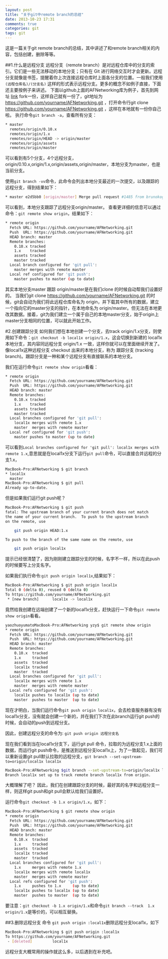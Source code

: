 ```yaml
---
layout: post
title: "关于git中remote branch的总结"
date: 2013-10-23 17:31
comments: true
categories: git
tags: git
---
```

这是一篇关于git remote branch的总结，其中讲述了和remote branch相关的内容，包括创建，删除等等。
<!--more-->
##1.什么是远程分支
远程分支（remote branch）是对远程仓库中的分支的索引。它们是一些无法移动的本地分支；只有在 Git 进行网络交互时才会更新。远程分支就像是书签，提醒着你上次连接远程仓库时上面各分支的位置。一般我们使用`(远程仓库名)/(分支名)` 这样的形式表示远程分支。更多的概念不如例子直接，下面还主要按例子来讲述。
下面以github上面的AFNetworking库为例子，首先到网址 [link](https://github.com/AFNetworking/AFNetworking) fork一份，这样自己就有一份了，git地址为 https://github.com/yourname/AFNetworking.git ，打开命令行git clone https://github.com/yourname/AFNetworking.git ，这样在本地就有一份你自己啦。
执行命令`git branch -a`，查看所有分支：
``` bash
* master
  remotes/origin/0.10.x
  remotes/origin/1.x
  remotes/origin/HEAD -> origin/master
  remotes/origin/assets
  remotes/origin/master
```
可以看到有5个分支，4个远程分支，origin/0.10.x,origin/1.x,origin/assets,origin/master，本地分支为master，也是当前分支。

使用`git branch -vv`命令，此命令会列出本地分支最近的一次提交，以及跟踪的远程分支，得到结果如下：
``` bash
* master e2d5bb0 [origin/master] Merge pull request #1485 from brunokoga/master
```
可以看到，本地分支跟踪了远程分支origin/master。
查看更详细的信息可以通过命令：`git remote show origin`，结果如下：
```bash
* remote origin
  Fetch URL: https://github.com/yourname/AFNetworking.git
  Push  URL: https://github.com/yourname/AFNetworking.git
  HEAD branch: master
  Remote branches:
    0.10.x tracked
    1.x    tracked
    assets tracked
    master tracked
  Local branch configured for 'git pull':
    master merges with remote master
  Local ref configured for 'git push':
    master pushes to master (up to date)
```
其实本地分支master 跟踪 origin/master是在我们clone 的时候自动帮我们设置好的。
当我们git clone https://github.com/yourname/AFNetworking.git 的时候，git会自动为我们将此远程仓库命名为 origin，并下载其中所有的数据，建立一个指向它的master分支的指针，在本地命名为 origin/master。但无法在本地更改其数据。接着，git为我们建立一个属于自己的本地master分支，始于origin上master分支相同的位置，可以就此开始工作。

#2.创建跟踪分支
如何我们想在本地创建一个分支，去track origin/1.x分支，则使用如下命令：`git checkout -b local1x origin/1.x`，这会切换到新建的 local1x 本地分支，其内容同远程分支 origin/1.x 一致，这样你就可以在里面继续开发了。像local1x这种远程分支 checkout 出来的本地分支，称为 跟踪分支 (tracking branch)。跟踪分支是一种和某个远程分支有直接联系的本地分支。

我们在运行命令`git remote show origin`看看：
```bash
* remote origin
  Fetch URL: https://github.com/yourname/AFNetworking.git
  Push  URL: https://github.com/yourname/AFNetworking.git
  HEAD branch: master
  Remote branches:
    0.10.x tracked
    1.x    tracked
    assets tracked
    master tracked
  Local branches configured for 'git pull':
    local1x merges with remote 1.x
    master  merges with remote master
  Local ref configured for 'git push':
    master pushes to master (up to date)
```
可以看到`Local branches configured for 'git pull': local1x merges with remote 1.x`,意思就是在local1x分支下运行`git pull`命令，可以直接合并远程的分支1.x，

```bash
MacBook-Pro:AFNetworking $ git branch
* local1x
  master
MacBook-Pro:AFNetworking $ git pull
Already up-to-date.
```
但是如果我们运行git push呢？
```bash
MacBook-Pro:AFNetworking $ git push
fatal: The upstream branch of your current branch does not match
the name of your current branch.  To push to the upstream branch
on the remote, use

    git push origin HEAD:1.x

To push to the branch of the same name on the remote, use

    git push origin local1x
```
提示已经很清楚了，因为刚刚建立跟踪分支的时候，名字不一样，所以在此push的时候要写上分支名字。

如果我们执行命令:`git push origin local1x`,结果如下：
```bash
MacBook-Pro:AFNetworking $ git push origin local1x
Total 0 (delta 0), reused 0 (delta 0)
To https://github.com/yourname/AFNetworking.git
 * [new branch]      local1x -> local1x
```
竟然给我创建在远端创建了一个新的local1x分支，赶快运行一下命令`git remote show origin`看看。
```bash
yaozhuoyumatoMacBook-Pro:AFNetworking yzy$ git remote show origin
* remote origin
  Fetch URL: https://github.com/yourname/AFNetworking.git
  Push  URL: https://github.com/yourname/AFNetworking.git
  HEAD branch: master
  Remote branches:
    0.10.x  tracked
    1.x     tracked
    assets  tracked
    local1x tracked
    master  tracked
  Local branches configured for 'git pull':
    local1x merges with remote 1.x
    master  merges with remote master
  Local refs configured for 'git push':
    local1x pushes to local1x (up to date)
    master  pushes to master  (up to date)
```
现在才明白，当我们运行命令`git push origin local1x`，会去检查服务器有没有local1x分支，没有就会创建一个新的，并在我们下次在此branch运行git push的时候，会自动的push到远程分支。

因此，创建远程分支的命令为: `git push origin 远程分支名`

现在我们看到当在local1x分支下，运行git pull 命令，拉取的为远程分支1.x上面的数据，而运行git push命令，是推送到远程分支local1x上，为了一致起见，我们可以重新设置git pull默认拉取的远程分支，`git branch --set-upstream-to=origin/local1x local1x`

```bash
MacBook-Pro:AFNetworking $git branch --set-upstream-to=origin/local1x local1x
Branch local1x set up to track remote branch local1x from origin.
```

大概理解了吧？
因此，我们在创建跟踪分支的时候，最好其的名字和远程分支一样，则这样git push和git pull会默认给我们设置好。

运行命令`git checkout -b 1.x origin/1.x`，如下：
```bash
MacBook-Pro:AFNetworking $ git remote show origin
* remote origin
  Fetch URL: https://github.com/yourname/AFNetworking.git
  Push  URL: https://github.com/yourname/AFNetworking.git
  HEAD branch: master
  Remote branches:
    0.10.x  tracked
    1.x     tracked
    assets  tracked
    local1x tracked
    master  tracked
  Local branches configured for 'git pull':
    1.x     merges with remote 1.x
    local1x merges with remote local1x
    master  merges with remote master
  Local refs configured for 'git push':
    1.x     pushes to 1.x     (up to date)
    local1x pushes to local1x (up to date)
    master  pushes to master  (up to date)
```
要注意：`git checkout -b 1.x origin/1.x`和命令`git branch --track  1.x origin/1.x`是等价的，可以相互替换。

##3.删除远程分支
命令 `git push origin :local1x`删除远程分支local1x，如下
```bash
MacBook-Pro:AFNetworking $ git push origin :local1x
To https://github.com/yourname/AFNetworking.git
 - [deleted]         local1x
```
远程分支大概常用的操作就这么多，以后遇到在补充吧。


